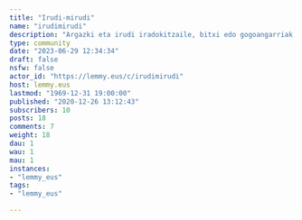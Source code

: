 ```yaml
---
title: "Irudi-mirudi" 
name: "irudimirudi"
description: "Argazki eta irudi iradokitzaile, bitxi edo gogoangarriak."
type: community
date: "2023-06-29 12:34:34"
draft: false
nsfw: false
actor_id: "https://lemmy.eus/c/irudimirudi"
host: lemmy.eus
lastmod: "1969-12-31 19:00:00"
published: "2020-12-26 13:12:43"
subscribers: 10
posts: 18
comments: 7
weight: 18
dau: 1
wau: 1
mau: 1
instances:
- "lemmy_eus"
tags: 
- "lemmy_eus"

---
```


